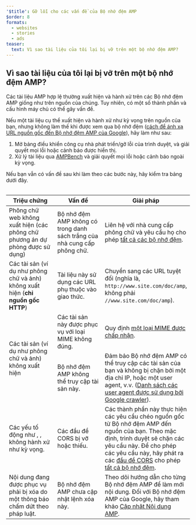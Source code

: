 ```yaml
---
'$title': Gỡ lỗi cho các vấn đề của Bộ nhớ đệm AMP
$order: 8
formats:
  - websites
  - stories
  - ads
teaser:
  text: Vì sao tài liệu của tôi lại bị vỡ trên một bộ nhớ đệm AMP?
---
```


<!--
This file is imported from https://github.com/ampproject/amphtml/blob/main/spec/amp-cache-debugging.md.
Please do not change this file.
If you have found a bug or an issue please
have a look and request a pull request there.
-->

## Vì sao tài liệu của tôi lại bị vỡ trên một bộ nhớ đệm AMP? <a name="why-is-my-doc-broken-on-an-amp-cache"></a>

Các tài liệu AMP hợp lệ thường xuất hiện và hành xử trên các Bộ nhớ đệm AMP giống như trên nguồn của chúng. Tuy nhiên, có một số thành phần và cấu hình máy chủ có thể gây vấn đề.

Nếu một tài liệu cụ thể xuất hiện và hành xử như kỳ vọng trên nguồn của bạn, nhưng không làm thế khi được xem qua bộ nhớ đệm ([cách để ánh xạ URL nguồn gốc đến Bộ nhớ đệm AMP của Google](https://developers.google.com/amp/cache/overview#amp-cache-url-format)), hãy làm như sau:

1. Mở bảng điều khiển công cụ nhà phát triển/gỡ lỗi của trình duyệt, và giải quyết mọi lỗi hoặc cảnh báo được hiển thị.
2. Xử lý tài liệu qua [AMPBench](https://ampbench.appspot.com/) và giải quyết mọi lỗi hoặc cảnh báo ngoài kỳ vọng.

Nếu bạn vẫn có vấn đề sau khi làm theo các bước này, hãy kiểm tra bảng dưới đây.

<table>
<table>
  <thead>
    <tr>
      <th width="30%">Triệu chứng</th>
      <th width="30%">Vấn đề</th>
      <th width="40%">Giải pháp</th>
    </tr>
  </thead>
  <tbody>
    <tr>
      <td>Phông chữ web không xuất hiện (các phông chữ phương án dự phòng được sử dụng)</td>
      <td>Bộ nhớ đệm AMP không có trong danh sách trắng của nhà cung cấp phông chữ.</td>
      <td>Liên hệ với nhà cung cấp phông chữ và yêu cầu họ cho phép <a href="amp-cors-requests.md#cors-security-in-amp">tất cả các bộ nhớ đệm</a>.</td>
    </tr>
    <tr>
      <td>Các tài sản (ví dụ như phông chữ và ảnh) không xuất hiện (<strong>chỉ nguồn gốc HTTP</strong>)</td>
      <td>Tài liệu này sử dụng các URL phụ thuộc vào giao thức.</td>
      <td>Chuyển sang các URL tuyệt đối (nghĩa là, <code>http://www.site.com/doc/amp</code>, không phải <code>//www.site.com/doc/amp</code>).</td>
    </tr>
    <tr>
      <td rowspan="2">Các tài sản (ví dụ như phông chữ và ảnh) không xuất hiện</td>
      <td>Các tài sản này được phục vụ với loại MIME không đúng.</td>
      <td>Quy định <a href="https://github.com/ampproject/amphtml/blob/main/spec/amp-cache-guidelines.md#guidelines-accepted-mime-types">một loại MIME được chấp nhận</a>.</td>
    </tr>
    <tr>
      <td>Bộ nhớ đệm AMP không thể truy cập tài sản này.</td>
      <td>Đảm bảo Bộ nhớ đệm AMP có thể truy cập các tài sản của bạn và không bị chặn bởi một địa chỉ IP, hoặc một user agent, v.v. (<a href="https://support.google.com/webmasters/answer/1061943?hl=en">Danh sách các user agent được sử dụng bởi Google crawler</a>).</td>
    </tr>
    <tr>
      <td>Các yếu tố động như <code><amp-form/></code>, <code><amp-list/></code>, không hành xử như kỳ vọng.</td>
      <td>Các đầu đề CORS bị vỡ hoặc thiếu.</td>
      <td>Các thành phần này thực hiện các yêu cầu chéo nguồn gốc từ Bộ nhớ đệm AMP đến nguồn của bạn. Theo mặc định, trình duyệt sẽ chặn các yêu cầu này. Để cho phép các yêu cầu này, hãy phát ra các <a href="https://developer.mozilla.org/en-US/docs/Web/HTTP/Access_control_CORS">đầu đề CORS</a> cho phép <a href="amp-cors-requests.md">tất cả bộ nhớ đệm</a>.</td>
    </tr>
    <tr>
      <td>Nội dung đang được phục vụ phải bị xóa do một thông báo chấm dứt theo pháp luật.</td>
      <td>Bộ nhớ đệm AMP chưa cập nhật lệnh xóa này.</td>
      <td>Theo dõi hướng dẫn cho từng Bộ nhớ đệm AMP để làm mới nội dung. Đối với Bộ nhớ đệm AMP của Google, hãy tham khảo <a href="https://developers.google.com/amp/cache/update-cache">Cập nhật Nội dung AMP</a>.</td>
    </tr>
</tbody>
</table>

</table>
